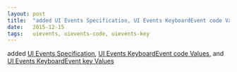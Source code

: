```yaml
---
layout: post
title:  "added UI Events Specification, UI Events KeyboardEvent code Values, and UI Events KeyboardEvent key Values"
date:   2015-12-15
tags:   uievents, uievents-code, uievents-key
---
```


added [UI Events Specification](/spec/uievents), [UI Events KeyboardEvent code Values](/spec/uievents-code), and [UI Events KeyboardEvent key Values](/spec/uievents-key)

